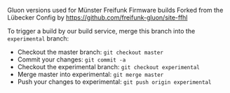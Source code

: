 Gluon versions used for  Münster Freifunk Firmware builds
Forked from the Lübecker Config by https://github.com/freifunk-gluon/site-ffhl

To trigger a build by our build service, merge this branch into the `experimental` branch:

* Checkout the master branch: `git checkout master`
* Commit your changes: `git commit -a`
* Checkout the experimental branch: `git checkout experimental`
* Merge master into experimental: `git merge master`
* Push your changes to experimental: `git push origin experimental`
